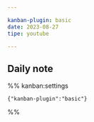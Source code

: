```yaml
---

kanban-plugin: basic
date: 2023-08-27
tipe: youtube

---
```


## Daily note





%% kanban:settings
```
{"kanban-plugin":"basic"}
```
%%